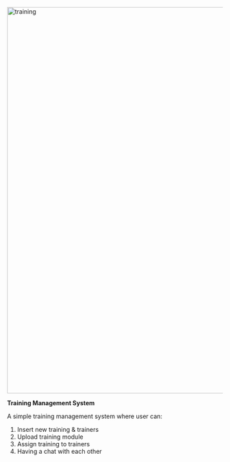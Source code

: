 <img width="903" alt="training" src="https://github.com/aishahzbr/Training-System-Laravel/assets/101313173/484c9276-35e2-4b3d-b925-b169dd0a297f">


**Training Management System**

A simple training management system where user can: 
1. Insert new training & trainers
2. Upload training module
3. Assign training to trainers
4. Having a chat with each other
